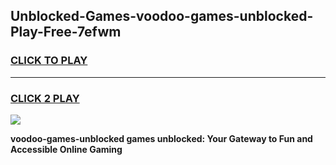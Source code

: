 
## Unblocked-Games-voodoo-games-unblocked-Play-Free-7efwm
<h3>
<a href="https://premium76.site?title=voodoo-games-unblocked&ref=17A">CLICK TO PLAY</a></h3>
<hr>

<h3>
<a href="https://premium76.site?title=voodoo-games-unblocked&ref=17A">CLICK 2 PLAY</a>
  
</h3>

<a href="https://premium76.site?title=voodoo-games-unblocked&ref=17A"><img src="https://clearcache.store/games.png"></a>


**voodoo-games-unblocked games unblocked: Your Gateway to Fun and Accessible Online Gaming**
